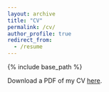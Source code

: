 ```yaml
---
layout: archive
title: "CV"
permalink: /cv/
author_profile: true
redirect_from:
  - /resume
---
```


{% include base_path %}

Download a PDF of my CV [here](https://tianyun-zhang.github.io/files/tianyun-zhang_resume.pdf).

<!-- <object data="https://tianyun-zhang.github.io/files/tianyun_zhang_cv_202311_general.pdf" type="CV/pdf" width="700px" height="700px">
    <embed src="https://tianyun-zhang.github.io/files/tianyun_zhang_cv_202311_general.pdf">
        <p>Alternatively, download a PDF <a href="https://tianyun-zhang.github.io/files/tianyun_zhang_cv_202311_general.pdf">here</a>.</p>
    </embed>
</object> -->

<!-- 
Education
======
* B.S. in GitHub, GitHub University, 2012
* M.S. in Jekyll, GitHub University, 2014
* Ph.D in Version Control Theory, GitHub University, 2018 (expected)

Work experience
======
* Summer 2015: Research Assistant
  * Github University
  * Duties included: Tagging issues
  * Supervisor: Professor Git

* Fall 2015: Research Assistant
  * Github University
  * Duties included: Merging pull requests
  * Supervisor: Professor Hub
  
Skills
======
* Skill 1
* Skill 2
  * Sub-skill 2.1
  * Sub-skill 2.2
  * Sub-skill 2.3
* Skill 3

Publications
======
  <ul>{% for post in site.publications %}
    {% include archive-single-cv.html %}
  {% endfor %}</ul>
  
Talks
======
  <ul>{% for post in site.talks %}
    {% include archive-single-talk-cv.html %}
  {% endfor %}</ul>
  
Teaching
======
  <ul>{% for post in site.teaching %}
    {% include archive-single-cv.html %}
  {% endfor %}</ul>
  
Service and leadership
======
* Currently signed in to 43 different slack teams -->
